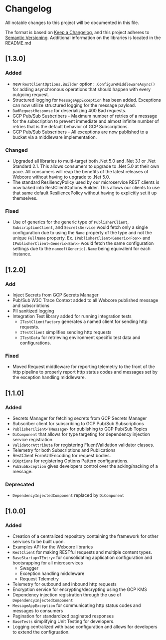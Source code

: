 # Changelog
All notable changes to this project will be documented in this file.

The format is based on [Keep a Changelog](https://keepachangelog.com/en/1.0.0/),
and this project adheres to [Semantic Versioning](https://semver.org/spec/v2.0.0.html).
Additional information on the libraries is located in the README.md

## [1.3.0]
### Added
- new `RestClientOptions.Builder` option: `.ConfigureMiddlewareAsync()`<br/>
  for adding asynchronous operations that should happen with every outgoing request.
- Structured logging for `MessageAppException` has been added.  Exceptions can now utilize structured logging for the message payload.
- `BadRequestResponse` for deserializing 400 Bad requests.
- GCP Pub/Sub Susbcribers - Maximum number of retries of a message for the subscription to prevent immediate and almost infinite number of retries that is the default behavior of GCP Subscriptions.
- GCP Pub/Sub Subscribers - All exceptions are now published to a bucket via a middleware implementation.

### Changed
- Upgraded all libraries to multi-target both .Net 5.0 and .Net 3.1 or .Net Standard 2.1.
  This allows consumers to upgrade to .Net 5.0 at their own pace.
  All consumers will reap the benefits of the latest releases of Webcore without having to upgrade to .Net 5.0.
- The standard ResiliencyPolicy used by our microservice REST clients is now baked into RestClientOptions.Builder.
  This allows our clients to use that same default ResiliencePolicy without having to explicitly set it up themselves.

### Fixed
- Use of generics for the generic type of `PublisherClient`, `SubscriptionClient`, and `SecretsService` would fetch only a single configuration due to using the `Name` property of the type and not the unique `FullName` property.
Ex. `IPublisherClient<Generic<Foo>>` and `IPublisherClient<Generic<Bar>>` would fetch the same configuration settings due to the `nameof(Generic).Name` being equivalent for each instance.
  
## [1.2.0]
### Add
- Inject Secrets from GCP Secrets Manager
- Pub/Sub W3C Trace Context added to all Webcore published message and subscribtions
- PII sanitized logging
- Integration Test library added for running integration tests
    - `ITestClientFactory` generates a named client for sending http requests.
    - `ITestClient` simplifies sending http requests
    - `ITestData` for retrieving environment specific test data and configurations.
    
### Fixed
- Moved Request middleware for reporting telemetry to the front of the http pipeline to properly report http status codes and messages set by the exception handling middleware.

## [1.1.0]
### Added
- Secrets Manager for fetching secrets from GCP Secrets Manager
- Subscriber client for subscribing to GCP Pub/Sub Subscriptions
- `PublisherClient<TMessage>` for publishing to GCP Pub/Sub Topics
- `DiComponent` that allows for type targeting for dependency injection service registration
- `ValidatorAttribute` for registering FluentValidation validator classes.
- Telemetry for both Subscriptions and Publications
- RestClient FormUrlEncoding for request bodies.
- `DiOptions` for registering Options Pattern configurations.
- `PubSubException` gives developers control over the acking/nacking of a message.

### Deprecated
- `DependencyInjectedComponent` replaced by `DiComponent`

## [1.0.0]
### Added
- Creation of a centralized repository containing the framework for other services to be built upon.
- Examples API for the Webcore libraries
- `RestClient` for making RESTful requests and multiple content types.
- `BaseStartup<TEntry>` for consolidating application configuration and bootsrapping for all microservices
    - Swagger
    - Exception handling middleware
    - Request Telemetry
- Telemetry for outbound and inbound http requests
- Encryption service for encrypting/decrypting using the GCP KMS
- Dependency injection registration through the use of `DependencyInjectedComponent`
- `MessageAppException` for communicating http status codes and messages to consumers
- Pagination for standardized paginated responses
- `BaseTests` simplifying Unit Testing for developers.
- Logging centralized with base configuration and allows for developers to extend the configruation.


